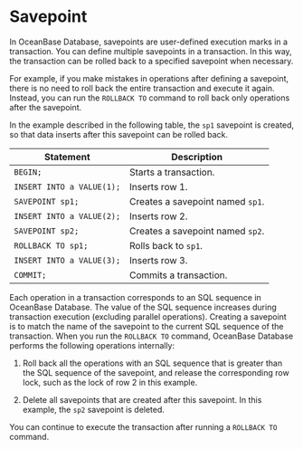 # Savepoint

In OceanBase Database, savepoints are user-defined execution marks in a transaction. You can define multiple savepoints in a transaction. In this way, the transaction can be rolled back to a specified savepoint when necessary.

For example, if you make mistakes in operations after defining a savepoint, there is no need to roll back the entire transaction and execute it again. Instead, you can run the `ROLLBACK TO` command to roll back only operations after the savepoint.

In the example described in the following table, the `sp1` savepoint is created, so that data inserts after this savepoint can be rolled back.

| Statement | Description |
|---------------------------|------------------------|
| `BEGIN;` | Starts a transaction. |
| `INSERT INTO a VALUE(1);` | Inserts row 1. |
| `SAVEPOINT sp1;` | Creates a savepoint named `sp1`. |
| `INSERT INTO a VALUE(2);` | Inserts row 2. |
| `SAVEPOINT sp2;` | Creates a savepoint named `sp2`. |
| `ROLLBACK TO sp1;` | Rolls back to `sp1`. |
| `INSERT INTO a VALUE(3);` | Inserts row 3. |
| `COMMIT;` | Commits a transaction. |

Each operation in a transaction corresponds to an SQL sequence in OceanBase Database. The value of the SQL sequence increases during transaction execution (excluding parallel operations). Creating a savepoint is to match the name of the savepoint to the current SQL sequence of the transaction. When you run the `ROLLBACK TO` command, OceanBase Database performs the following operations internally:

1. Roll back all the operations with an SQL sequence that is greater than the SQL sequence of the savepoint, and release the corresponding row lock, such as the lock of row 2 in this example.

2. Delete all savepoints that are created after this savepoint. In this example, the `sp2` savepoint is deleted.

You can continue to execute the transaction after running a `ROLLBACK TO` command.
